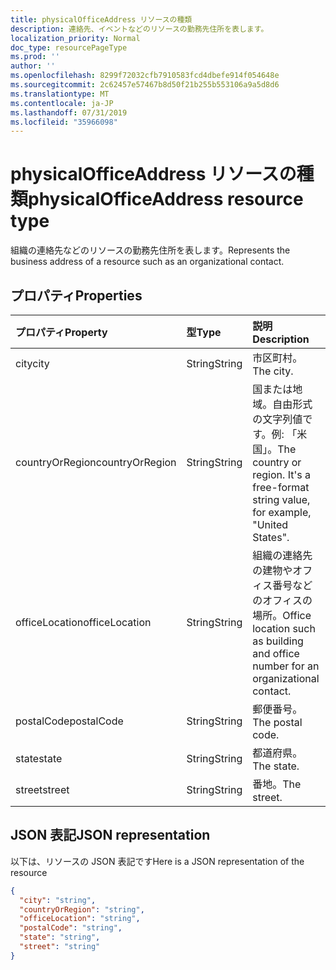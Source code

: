 ```yaml
---
title: physicalOfficeAddress リソースの種類
description: 連絡先、イベントなどのリソースの勤務先住所を表します。
localization_priority: Normal
doc_type: resourcePageType
ms.prod: ''
author: ''
ms.openlocfilehash: 8299f72032cfb7910583fcd4dbefe914f054648e
ms.sourcegitcommit: 2c62457e57467b8d50f21b255b553106a9a5d8d6
ms.translationtype: MT
ms.contentlocale: ja-JP
ms.lasthandoff: 07/31/2019
ms.locfileid: "35966098"
---
```

# <a name="physicalofficeaddress-resource-type"></a><span data-ttu-id="0d275-103">physicalOfficeAddress リソースの種類</span><span class="sxs-lookup"><span data-stu-id="0d275-103">physicalOfficeAddress resource type</span></span>

<span data-ttu-id="0d275-104">組織の連絡先などのリソースの勤務先住所を表します。</span><span class="sxs-lookup"><span data-stu-id="0d275-104">Represents the business address of a resource such as an organizational contact.</span></span>

## <a name="properties"></a><span data-ttu-id="0d275-105">プロパティ</span><span class="sxs-lookup"><span data-stu-id="0d275-105">Properties</span></span>

| <span data-ttu-id="0d275-106">プロパティ</span><span class="sxs-lookup"><span data-stu-id="0d275-106">Property</span></span>     | <span data-ttu-id="0d275-107">型</span><span class="sxs-lookup"><span data-stu-id="0d275-107">Type</span></span>   |<span data-ttu-id="0d275-108">説明</span><span class="sxs-lookup"><span data-stu-id="0d275-108">Description</span></span>|
|:---------------|:--------|:----------|
|<span data-ttu-id="0d275-109">city</span><span class="sxs-lookup"><span data-stu-id="0d275-109">city</span></span>|<span data-ttu-id="0d275-110">String</span><span class="sxs-lookup"><span data-stu-id="0d275-110">String</span></span>|<span data-ttu-id="0d275-111">市区町村。</span><span class="sxs-lookup"><span data-stu-id="0d275-111">The city.</span></span>|
|<span data-ttu-id="0d275-112">countryOrRegion</span><span class="sxs-lookup"><span data-stu-id="0d275-112">countryOrRegion</span></span>|<span data-ttu-id="0d275-113">String</span><span class="sxs-lookup"><span data-stu-id="0d275-113">String</span></span>|<span data-ttu-id="0d275-p101">国または地域。自由形式の文字列値です。例: 「米国」。</span><span class="sxs-lookup"><span data-stu-id="0d275-p101">The country or region. It's a free-format string value, for example, "United States".</span></span>|
|<span data-ttu-id="0d275-116">officeLocation</span><span class="sxs-lookup"><span data-stu-id="0d275-116">officeLocation</span></span>  | <span data-ttu-id="0d275-117">String</span><span class="sxs-lookup"><span data-stu-id="0d275-117">String</span></span> | <span data-ttu-id="0d275-118">組織の連絡先の建物やオフィス番号などのオフィスの場所。</span><span class="sxs-lookup"><span data-stu-id="0d275-118">Office location such as building and office number for an organizational contact.</span></span>  |
|<span data-ttu-id="0d275-119">postalCode</span><span class="sxs-lookup"><span data-stu-id="0d275-119">postalCode</span></span>|<span data-ttu-id="0d275-120">String</span><span class="sxs-lookup"><span data-stu-id="0d275-120">String</span></span>|<span data-ttu-id="0d275-121">郵便番号。</span><span class="sxs-lookup"><span data-stu-id="0d275-121">The postal code.</span></span>|
|<span data-ttu-id="0d275-122">state</span><span class="sxs-lookup"><span data-stu-id="0d275-122">state</span></span>|<span data-ttu-id="0d275-123">String</span><span class="sxs-lookup"><span data-stu-id="0d275-123">String</span></span>|<span data-ttu-id="0d275-124">都道府県。</span><span class="sxs-lookup"><span data-stu-id="0d275-124">The state.</span></span>|
|<span data-ttu-id="0d275-125">street</span><span class="sxs-lookup"><span data-stu-id="0d275-125">street</span></span>|<span data-ttu-id="0d275-126">String</span><span class="sxs-lookup"><span data-stu-id="0d275-126">String</span></span>|<span data-ttu-id="0d275-127">番地。</span><span class="sxs-lookup"><span data-stu-id="0d275-127">The street.</span></span>|

## <a name="json-representation"></a><span data-ttu-id="0d275-128">JSON 表記</span><span class="sxs-lookup"><span data-stu-id="0d275-128">JSON representation</span></span>

<span data-ttu-id="0d275-129">以下は、リソースの JSON 表記です</span><span class="sxs-lookup"><span data-stu-id="0d275-129">Here is a JSON representation of the resource</span></span>

<!-- {
  "blockType": "resource",
  "optionalProperties": [

  ],
  "@odata.type": "microsoft.graph.physicalOfficeAddress"
}-->

```json
{
  "city": "string",
  "countryOrRegion": "string",
  "officeLocation": "string",
  "postalCode": "string",
  "state": "string",
  "street": "string"
}

```

<!-- uuid: 8fcb5dbc-d5aa-4681-8e31-b001d5168d79
2015-10-25 14:57:30 UTC -->
<!-- {
  "type": "#page.annotation",
  "description": "physicalOfficeAddress resource",
  "keywords": "",
  "section": "documentation",
  "tocPath": ""
}-->
